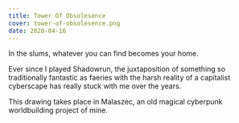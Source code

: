 ```yaml
---
title: Tower Of Obsolesence
cover: tower-of-obsolesence.png
date: 2020-04-16
---
```

In the slums, whatever you can find becomes your home.

Ever since I played Shadowrun, the juxtaposition of something so traditionally fantastic as faeries with the harsh reality of a capitalist cyberscape has really stuck with me over the years.

This drawing takes place in Malaszec, an old magical cyberpunk worldbuilding project of mine.
